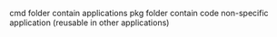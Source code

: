 cmd folder contain applications
pkg folder contain code non-specific application (reusable in other applications)
